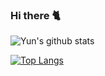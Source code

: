 ### Hi there 🐈
![Yun's github stats](https://github-readme-stats.vercel.app/api?username=sollertia&show_icons=true&theme=merko)

[![Top Langs](https://github-readme-stats.vercel.app/api/top-langs/?username=sollertia&layout=compact&exclude_repo=sollertia.github.io)](https://github.com/anuraghazra/github-readme-stats)

<!-- [![Blog](https://img.shields.io/badge/Blog-sollertia.github.io-green.svg)](https://sollertia.github.io/) -->
